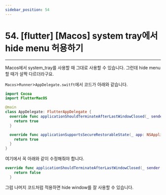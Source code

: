 ```yaml
---
sidebar_position: 54
---
```


# 54. [flutter] [Macos] system tray에서 hide menu 허용하기
---

Macos에서 system_tray를 사용할 때 그대로 사용할 수 있습니다.
그런데 hide menu할 때가 살짝 다르더라구요.

`Macos`>`Runner`>`AppDelegate.switft`에서 코드가 아래와 같습니다.

```swift
import Cocoa
import FlutterMacOS

@main
class AppDelegate: FlutterAppDelegate {
  override func applicationShouldTerminateAfterLastWindowClosed(_ sender: NSApplication) -> Bool {
    return true
  }

  override func applicationSupportsSecureRestorableState(_ app: NSApplication) -> Bool {
    return true
  }
}
```

여기에서 꼭 아래와 같이 수정해줘야 합니다.

```swift
override func applicationShouldTerminateAfterLastWindowClosed(_ sender: NSApplication) -> Bool {
    return false
  }
```

그럼 나머지 코드처럼 적용하면 hide window를 잘 사용할 수 있습니다.